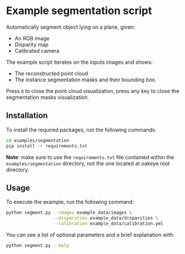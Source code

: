 # Example segmentation script

Automatically segment object lying on a plane, given:
- An RGB image
- Disparity map
- Calibrated camera

The example script iterates on the inputs images and shows:
- The reconstructed point cloud
- The instance segmentation masks and their bounding box.

Press `Q` to close the point cloud visualization, press any key to close the segmentation masks visualization.

## Installation

To install the required packages, run the following commands. 

```bash
cd examples/segmentation
pip install -r requirements.txt
```

**Note**: make sure to use the `requirements.txt` file contained within the `examples/segmentation` directory, not the one located at oakeye root directory.

## Usage

To execute the example, run the following command:

```bash
python segment.py --images example_data/images \
                  --disparities example_data/disparities \
                  --calibration example_data/calibration.yml
```

You can see a list of optional parameters and a brief explanation with:

```bash
python segment.py --help
```